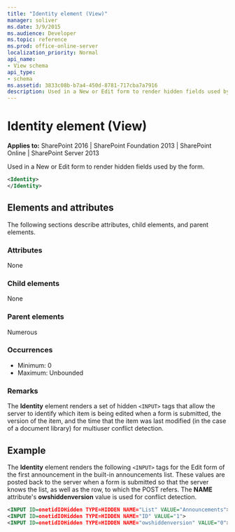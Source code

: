 ```yaml
---
title: "Identity element (View)"
manager: soliver
ms.date: 3/9/2015
ms.audience: Developer
ms.topic: reference
ms.prod: office-online-server
localization_priority: Normal
api_name:
- View schema
api_type:
- schema
ms.assetid: 3833c08b-b7a4-450d-8781-717cba7a7916
description: Used in a New or Edit form to render hidden fields used by the form.
---
```


# Identity element (View)

**Applies to:** SharePoint 2016 | SharePoint Foundation 2013 | SharePoint Online | SharePoint Server 2013
  
Used in a New or Edit form to render hidden fields used by the form.
  
```XML
<Identity>
</Identity>
```

## Elements and attributes

The following sections describe attributes, child elements, and parent elements.

### Attributes

None
   
### Child elements

None
   
### Parent elements

Numerous 
   
### Occurrences

- Minimum: 0
- Maximum: Unbounded  
   
### Remarks

The **Identity** element renders a set of hidden `<INPUT>` tags that allow the server to identify which item is being edited when a form is submitted, the version of the item, and the time that the item was last modified (in the case of a document library) for multiuser conflict detection. 
  
## Example

The **Identity** element renders the following `<INPUT>` tags for the Edit form of the first announcement in the built-in announcements list. These values are posted back to the server when a form is submitted so that the server knows the list, as well as the row, to which the POST refers. The **NAME** attribute's **owshiddenversion** value is used for conflict detection. 
  
```XML
<INPUT ID=onetidIOHidden TYPE=HIDDEN NAME="List" VALUE="Announcements">
<INPUT ID=onetidIOHidden TYPE=HIDDEN NAME="ID" VALUE="1">
<INPUT ID=onetidIOHidden TYPE=HIDDEN NAME="owshiddenversion" VALUE="0">
```

<br/>
